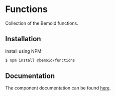 # Functions

Collection of the Bemoid functions.

## Installation

Install using NPM:

```bash
$ npm install @bemoid/functions
```

## Documentation

The component documentation can be found [here](//bemoid.org/api).